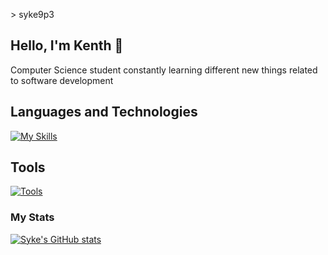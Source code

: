 \> syke9p3

## Hello, I'm Kenth 👋

Computer Science student constantly learning different new things related to software development

## Languages and Technologies

[![My Skills](https://skillicons.dev/icons?i=html,css,js,bootstrap,c,cpp,python,pytorch,java,spring,mysql,php,react,tailwind,nodejs,express)](https://skillicons.dev)

## Tools
[![Tools](https://skillicons.dev/icons?i=git,github,vscode,vite,postman,bash,photoshop,figma)](https://skillicons.dev)

### My Stats
[![Syke's GitHub stats](https://github-readme-stats.vercel.app/api?username=syke9p3&show_icons=true&theme=tokyonight)](https://github.com/syke9p3/github-readme-stats)

<!--
**syke9p3/syke9p3** is a ✨ _special_ ✨ repository because its `README.md` (this file) appears on your GitHub profile.

Here are some ideas to get you started:

- 🔭 I’m currently working on ...
- 🌱 I’m currently learning ...
- 👯 I’m looking to collaborate on ...
- 🤔 I’m looking for help with ...
- 💬 Ask me about ...
- 📫 How to reach me: ...
- 😄 Pronouns: ...
- ⚡ Fun fact: ...
-->
